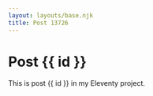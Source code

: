 ```yaml
---
layout: layouts/base.njk
title: Post 13726
---
```


# Post {{ id }}

This is post {{ id }} in my Eleventy project.
